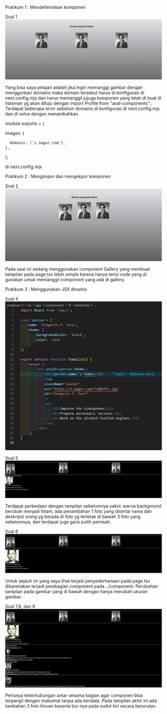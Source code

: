 Pratikum 1 : Mendefenisikan komponen

Soal 1
![Soal-1](img/soal-1.png)

Yang bisa saya pelajari adalah jika ingin memanggi gambar dengan menggunkan domains maka domain tersebut harus di konfigurasi di next.config.mjs dan harus memanggil jujuga komponen yang telah di buat di halaman yg akan dituju dengan import Profile from "asal-components";. Terdapat beberapa error sebelum domains di konfigurasi di next.config.mjs dan di solve dengan menambahkan 

module.exports = {

images: {

      domains: ['i.imgur.com'],
    },
  };

  di next.config.mjs

Pratikum 2 : Mengimpor dan mengekpor komponen

Soal 2
![Soal-2](img/soal-2.png)

Pada saat ini sedang menggunakan component Gallery yang membuat tampilan pada page.tsx lebih simple karena hanya terisi code yang di gunakan untuk memanggil component yang ada di gallery.

Pratikum 3 : Menggunakan JSX dinamis

Soal 4
![Soal-4](img/soal-4.png)

Soal 5
![Soal-5](img/soal-5.png)

Terdapat perbedaan dengan tampilan sebelumnya yakni: warna background berubah menjadi hitam, ada penambahan 1 foto yang disertai nama dan deskripsi orang yg berada di foto yg terletak di bawah 3 foto yang sebelumnya, dan terdapat juga garis putih pemisah.

Soal 6
![Soal-6](img/soal-6.png)

Untuk sejauh ini yang saya lihat terjadi penyederhanaan pada page.tsx dikarenakan terjadi pembagian component pada ../component. Perubahan tampilan pada gambar yang di bawah dengan hanya merubah ukuran gambar.

Soal 7,8, dan 9
![Soal-7,8,9](img/soal-7,8,9.png)

Perlunya keterhubungan antar sesama bagian agar componen bisa terpangil dengan maksimal tanpa ada kendala. Pada tampilan akhir ini ada tambahan 3 foto ilmuan beserta bio-nya pada sudut kiri secara berurutan.